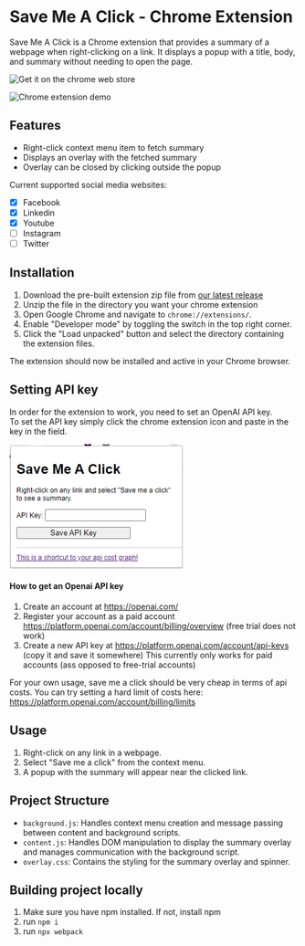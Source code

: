 # Save Me A Click - Chrome Extension

Save Me A Click is a Chrome extension that provides a summary of a webpage when right-clicking on a link. It displays a popup with a title, body, and summary without needing to open the page.  

![Get it on the chrome web store](https://chrome.google.com/webstore/detail/save-me-a-click/cnhbeajhcgafdechfbffebemcnfkofbh/related)  

![Chrome extension demo](gif/demo.gif)


## Features  

- Right-click context menu item to fetch summary
- Displays an overlay with the fetched summary
- Overlay can be closed by clicking outside the popup

Current supported social media websites:  
- [X] Facebook  
- [X] Linkedin  
- [X] Youtube  
- [ ] Instagram  
- [ ] Twitter  

## Installation

1. Download the pre-built extension zip file from [our latest release](https://github.com/marksverdhei/save-me-a-click-chrome-extension/releases/latest)
2. Unzip the file in the directory you want your chrome extension
3. Open Google Chrome and navigate to `chrome://extensions/`.
4. Enable "Developer mode" by toggling the switch in the top right corner.
5. Click the "Load unpacked" button and select the directory containing the extension files.

The extension should now be installed and active in your Chrome browser.

## Setting API key  

In order for the extension to work, you need to set an OpenAI API key.  
To set the API key simply click the chrome extension icon and paste in the key in the field.  

![A screenshot of what the field looks like](gif/api_field.png)

#### How to get an Openai API key  

1. Create an account at https://openai.com/
2. Register your account as a paid account https://platform.openai.com/account/billing/overview (free trial does not work)
3. Create a new API key at https://platform.openai.com/account/api-keys (copy it and save it somewhere)
This currently only works for paid accounts (ass opposed to free-trial accounts)

For your own usage, save me a click should be very cheap in terms of api costs. 
You can try setting a hard limit of costs here: https://platform.openai.com/account/billing/limits


## Usage

1. Right-click on any link in a webpage.
2. Select "Save me a click" from the context menu.
3. A popup with the summary will appear near the clicked link.

## Project Structure

- `background.js`: Handles context menu creation and message passing between content and background scripts.
- `content.js`: Handles DOM manipulation to display the summary overlay and manages communication with the background script.
- `overlay.css`: Contains the styling for the summary overlay and spinner.

## Building project locally  

1. Make sure you have npm installed. If not, install npm  
2. run `npm i`  
3. run `npx webpack`  

